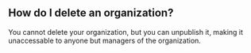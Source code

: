 ## How do I delete an organization?

You cannot delete your organization, but you can unpublish it, making it
unaccessable to anyone but managers of the organization.